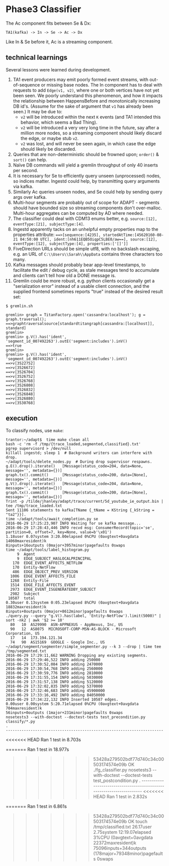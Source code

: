 
Phase3 Classifier
=================

The Ac component fits between Se & Dx:

    TA1(kafka) -> In -> Se -> Ac -> Dx

Like In & Se before it, Ac is a streaming component.


technical learnings
-------------------

Several lessons were learned during development.

1. TA1 event producers may emit poorly formed event streams, with
   out-of-sequence or missing base nodes. The In component has to deal with
   requests to add `Edge(v1, v2)`, where one or both vertices have not yet
   been seen. We poorly understand this phenomenon, and how it impacts the
   relationship between HappensBefore and monotonically increasing DB
   id's. (Assume for the sake of argument that `v1` has already been seen.)
   It may be due to:
    - `v2` will be introduced within the next `K` events (and TA1 intended this behavior, which seems a Bad Thing).
    - `v2` will be introduced a very very long time in the future, say after a million more nodes, so a streaming component should likely discard the edge, or maybe stub `v2`.
    - `v2` was lost, and will never be seen again, in which case the edge should likely be discarded.
2. Queries that are non-deterministic should be frowned upon; `order()` & `sort()` can help.
3. Naïve DB commands will yield a gremlin throughput of only 40 inserts per second.
4. It is necessary for Se to efficiently query unseen (unprocessed) nodes, so indices matter. Ingestd could help, by transmitting query arguments via kafka.
5. Similarly Ac queries unseen nodes, and Se could help by sending query args over kafka.
6. Multi-hour segments are probably out of scope for ADAPT - segments
   should have bounded size so streaming components don't over-malloc.
   Multi-hour aggregates can be computed by AD where needed.
7. The classifier could deal with CDM13 enums better, e.g. `source:[12], eventType:[21], subjectType:[4]`.
8. Ingestd apparently tacks on an unhelpful empty properties map to the properties attribute: `==>[sequence:[4235], startedAtTime:[45620160-08-21 04:50:00 UTC], ident:[nh611EQB5OiqpC5LBE0/aw==], source:[12], eventType:[12], subjectType:[4], properties:['[]']]
`
9. FiveDirection URLs should be simple utf8, with no backslash escaping, e.g. an URL
   of `C:\\Users\\Sarah\\AppData` contains three characters too many.
10. Kafka messages should probably bear app-level timestamps, to
    facilitate the edit / debug cycle, as stale messages tend to
    accumulate and clients can't tell how old a DONE message is.
11. Gremlin could be more robust, e.g. python clients occasionally get
   a "serialization error" instead of a usable client connection, and
   the supplied frontend sometimes reports "true" instead of the
   desired result set:

`$ gremlin.sh`

    gremlin> graph = TitanFactory.open('cassandra:localhost'); g = graph.traversal();
    ==>graphtraversalsource[standardtitangraph[cassandra:[localhost]], standard]
    gremlin>
    gremlin> g.V().has('ident', 'segment_id_007492263').outE('segment:includes').inV()
    ==>true
    gremlin>
    gremlin> g.V().has('ident', 'segment_id_007492263').outE('segment:includes').inV()
    ==>v[3522752]
    ==>v[3526672]
    ==>v[3526704]
    ==>v[3526752]
    ==>v[3526768]
    ==>v[3526808]
    ==>v[3526832]
    ==>v[3526848]
    ==>v[3526880]
    ==>v[3530768]


execution
---------

To classify nodes, use `make`:

    trantor:~/adapt$  time make clean all
    bash -c 'rm -f /tmp/{trace_loaded,segmented,classified}.txt'
    pgrep supervisord > /dev/null
    killall ingestd; sleep 1  # Background writers can interfere with drop.
    ~/adapt/tools/delete_nodes.py  # During drop supervisor respawns.
    g.E().drop().iterate()   [Message(status_code=204, data=None, message='', metadata={})]
    graph.tx().commit()      [Message(status_code=200, data=[None], message='', metadata={})]
    g.V().drop().iterate()   [Message(status_code=204, data=None, message='', metadata={})]
    graph.tx().commit()      [Message(status_code=200, data=[None], message='', metadata={})]
    Trint -p /tilde/jhanley/adapt/trace/current/5d_youtube_ie_output.bin | tee /tmp/trace_loaded.txt
    Sent 11106 statements to kafka[TName {_tName = KString {_kString = "ta2"}}].
    time ~/adapt/tools/await_completion.py se
    2016-06-29 17:25:23,907 INFO Waiting for se kafka message...
    2016-06-29 17:28:43,446 INFO recvd msg: ConsumerRecord(topic='se', partition=0, offset=7, key=None, value=b'\x01')
    1.18user 0.07system 3:20.00elapsed 0%CPU (0avgtext+0avgdata 14060maxresident)k
    8inputs+16outputs (0major+3957minor)pagefaults 0swaps
    time ~/adapt/tools/label_histogram.py
         9  Agent
         9  EDGE_SUBJECT_HASLOCALPRINCIPAL
       170  EDGE_EVENT_AFFECTS_NETFLOW
       170  Entity-NetFlow
       486  EDGE_OBJECT_PREV_VERSION
      1006  EDGE_EVENT_AFFECTS_FILE
      1268  Entity-File
      1514  EDGE_FILE_AFFECTS_EVENT
      2973  EDGE_EVENT_ISGENERATEDBY_SUBJECT
      2982  Subject
     10587  total
    0.30user 0.13system 0:05.23elapsed 8%CPU (0avgtext+0avgdata 18832maxresident)k
    8inputs+8outputs (0major+8612minor)pagefaults 0swaps
    ./query.py --query "g.V().has(label, 'Entity-NetFlow').limit(5000)" | sort -nk2 | awk '$2 >= 10'
      80   10  AS29990  ASN-APPNEXUS - AppNexus, Inc, US
      90   12  AS8075  MICROSOFT-CORP-MSN-AS-BLOCK - Microsoft Corporation, US
      17   14  173.194.121.34
      74   90  AS15169  GOOGLE - Google Inc., US
    ~/adapt/segment/segmenter/simple_segmenter.py --k 3 --drop | time tee /tmp/segmented.txt
    2016-06-29 17:29:11,662 WARNING Dropping any existing segments.
    2016-06-29 17:29:46,522 INFO adding 250000
    2016-06-29 17:30:52,084 INFO adding 2470000
    2016-06-29 17:30:54,768 INFO adding 2560000
    2016-06-29 17:30:59,776 INFO adding 2810000
    2016-06-29 17:31:55,154 INFO adding 5030000
    2016-06-29 17:31:57,138 INFO adding 5120000
    2016-06-29 17:32:02,835 INFO adding 5370000
    2016-06-29 17:32:46,683 INFO adding 45900000
    2016-06-29 17:33:16,492 INFO adding 84050000
    2016-06-29 17:34:22,132 INFO Inserted 10587 edges.
    0.00user 0.00system 5:20.71elapsed 0%CPU (0avgtext+0avgdata 704maxresident)k
    56inputs+0outputs (1major+231minor)pagefaults 0swaps
    nosetests3 --with-doctest --doctest-tests test_precondition.py classify/*.py
    .
    ----------------------------------------------------------------------
<<<<<<< HEAD
    Ran 1 test in 8.703s

=======
    Ran 1 test in 18.977s

>>>>>>> 53428a279502bdf77d740c34c00503174574e09b
    OK
    ./fg_classifier.py
    nosetests3 --with-doctest --doctest-tests test_postcondition.py
    .
    ----------------------------------------------------------------------
<<<<<<< HEAD
    Ran 1 test in 2.832s

=======
    Ran 1 test in 6.861s

>>>>>>> 53428a279502bdf77d740c34c00503174574e09b
    OK
    touch /tmp/classified.txt
    26.17user 2.75system 12:19.07elapsed 3%CPU (0avgtext+0avgdata 22372maxresident)k
    75096inputs+344outputs (178major+79348minor)pagefaults 0swaps
